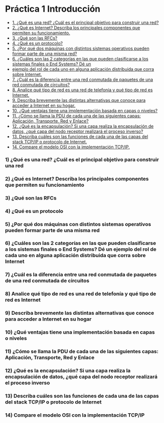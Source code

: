 # Práctica 1 Introducción

- [1. ¿Qué es una red? ¿Cuál es el principal objetivo para construir una red?](#1-¿qué-es-una-red-¿cuál-es-el-principal-objetivo-para-construir-una-red)
- [2. ¿Qué es Internet? Describa los principales componentes que permiten su funcionamiento.]()
- [3. ¿Qué son las RFCs?]()
- [4. ¿Qué es un protocolo?]()
- [5. ¿Por qué dos máquinas con distintos sistemas operativos pueden formar parte de una misma red?]()
- [6. ¿Cuáles son las 2 categorías en las que pueden clasificarse a los sistemas finales o End Systems? Dé un]()
- [ejemplo del rol de cada uno en alguna aplicación distribuida que corra sobre Internet.]()
- [7. ¿Cuál es la diferencia entre una red conmutada de paquetes de una red conmutada de circuitos?]()
- [8. Analice qué tipo de red es una red de telefonía y qué tipo de red es Internet.]()
- [9. Describa brevemente las distintas alternativas que conoce para acceder a Internet en su hogar.]()
- [10. ¿Qué ventajas tiene una implementación basada en capas o niveles?]()
- [11. ¿Cómo se llama la PDU de cada una de las siguientes capas: Aplicación, Transporte, Red y Enlace?]()
- [12. ¿Qué es la encapsulación? Si una capa realiza la encapsulación de datos, ¿qué capa del nodo receptor realizará el proceso inverso?]()
- [13. Describa cuáles son las funciones de cada una de las capas del stack TCP/IP o protocolo de Internet.]()
- [14. Compare el modelo OSI con la implementación TCP/IP.]()

### **1)** ¿Qué es una red? ¿Cuál es el principal objetivo para construir una red
### **2)** ¿Qué es Internet? Describa los principales componentes que permiten su funcionamiento
### **3)** ¿Qué son las RFCs
### **4)** ¿Qué es un protocolo
### **5)** ¿Por qué dos máquinas con distintos sistemas operativos pueden formar parte de una misma red
### **6)** ¿Cuáles son las 2 categorías en las que pueden clasificarse a los sistemas finales o End Systems? Dé un ejemplo del rol de cada uno en alguna aplicación distribuida que corra sobre Internet
### **7)** ¿Cuál es la diferencia entre una red conmutada de paquetes de una red conmutada de circuitos
### **8)** Analice qué tipo de red es una red de telefonía y qué tipo de red es Internet
### **9)** Describa brevemente las distintas alternativas que conoce para acceder a Internet en su hogar
### **10)** ¿Qué ventajas tiene una implementación basada en capas o niveles
### **11)** ¿Cómo se llama la PDU de cada una de las siguientes capas: Aplicación, Transporte, Red y Enlace
### **12)** ¿Qué es la encapsulación? Si una capa realiza la encapsulación de datos, ¿qué capa del nodo receptor realizará el proceso inverso
### **13)** Describa cuáles son las funciones de cada una de las capas del stack TCP/IP o protocolo de Internet
### **14)** Compare el modelo OSI con la implementación TCP/IP